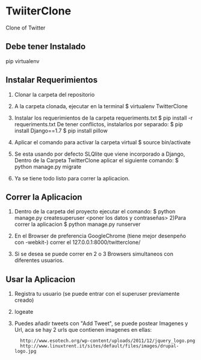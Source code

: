 # TwiiterClone
Clone of Twitter


Debe tener Instalado
---------------------
pip
virtualenv



Instalar Requerimientos
-------------------------------
1) Clonar la carpeta del repositorio 
2) A la carpeta clonada, ejecutar en la terminal
	$ virtualenv TwitterClone
3) Instalar los requerimientos de la carpeta requeriments.txt
   	$ pip install -r requeriments.txt
   De tener conflictos, instalarlos por separado:
	$ pip install Django==1.7
	$ pip install pillow

5) Aplicar el comando para activar la carpeta virtual
	$ source bin/activate

4) Se esta usando por defecto SLQlite que viene incorporado a Django, Dentro de la Carpeta TwitterClone aplicar el siguiente comando:
	$ python manage.py migrate

5) Ya se tiene todo listo para correr la aplicacion.


Correr la Aplicacion
---------------------------
1) Dentro de la carpeta del proyecto ejecutar el comando:
	$ python manage.py createsuperuser
        <poner los datos y contraseñas>
2)Para correr la aplicacion
	$ python manage.py runserver

3) En el Browser de preferencia GoogleChrome (tiene mejor desenpeño con -webkit-) 
   correr el     127.0.0.1:8000/twitterclone/

4) Si se desea se puede correr en 2 o 3 Browsers simultaneos con diferentes usuarios.

Usar la Aplicacion
--------------------
1) Registra tu usuario (se puede entrar con el superuser previamente creado)
2) logeate
3) Puedes añadir tweets con "Add Tweet", se puede postear Imagenes y Url, aca se hay 2 urls que contienen imagenes en ellas:
	 
         http://www.esotech.org/wp-content/uploads/2011/12/jquery_logo.png
         http://www.linuxtrent.it/sites/default/files/images/drupal-logo.jpg
 
